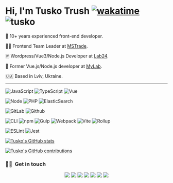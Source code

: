 # Hi, I'm Tusko Trush [![wakatime](https://wakatime.com/badge/user/36bf7ce8-0e11-4e63-bea7-06612a86747f.svg)](https://wakatime.com/@36bf7ce8-0e11-4e63-bea7-06612a86747f) <img src="https://komarev.com/ghpvc/?username=tusko&label=Profile%20views&color=0e75b6&style=flat" alt="tusko" />

🔭 10+ years experienced front-end developer.

🧔🏻 Frontend Team Leader at [MSTrade](https://mstrade.org/).

🇼 Wordpress/Vue3/Node.js Developer at [Lab24](https://lab24.com.ua/).

💚 Former Vue.js/Node.js developer at [MyLab](https://mylab.report).

🇺🇦 Based in Lviv, Ukraine.

---

![JavaScript](https://aleen42.github.io/badges/src/javascript.svg)
![TypeScript](https://aleen42.github.io/badges/src/typescript.svg)
![Vue](https://aleen42.github.io/badges/src/vue.svg)

![Node](https://aleen42.github.io/badges/src/node.svg)
![PHP](https://img.shields.io/badge/php-%23777BB4.svg)
![ElasticSearch](https://badges.aleen42.com/src/elasticsearch.svg)

![GitLab](https://badges.aleen42.com/src/gitlab.svg)
![Github](https://badges.aleen42.com/src/github.svg)

![CLI](https://badges.aleen42.com/src/cli.svg)
![npm](https://badges.aleen42.com/src/npm.svg)
![Gulp](https://badges.aleen42.com/src/gulp.svg)
![Webpack](https://badges.aleen42.com/src/webpack.svg)
![Vite](https://badges.aleen42.com/src/vitejs.svg)
![Rollup](https://badges.aleen42.com/src/rollup.svg)

![ESLint](https://badges.aleen42.com/src/eslint.svg)
![Jest](https://badges.aleen42.com/src/jest_1.svg)

[![Tusko's GitHub stats](https://github-readme-stats.vercel.app/api?username=Tusko)](https://github-readme-stats.vercel.app/api?username=Tusko)

[![Tusko's GitHub contributions](https://github-readme-streak-stats.herokuapp.com/?user=tusko&theme=light)](https://github-readme-streak-stats.herokuapp.com/?user=tusko&theme=light)

### 🤝🏻 &nbsp;Get in touch

<p align="center">
<a href="https://frontend.im"><img src="https://img.shields.io/badge/-frontend.im-3423A6?style=flat&logo=Google-Chrome&logoColor=white"/></a>
<a href="https://linkedin.com/in/tuskotrush"><img src="https://img.shields.io/badge/-Tusko%20Trush-0077B5?style=flat&logo=Linkedin&logoColor=white"/></a>
<a href="mailto:tusko@trush.email"><img src="https://img.shields.io/badge/-tusko@trush.email-D14836?style=flat&logo=Mail&logoColor=white"/></a>
<a href="https://instagram.com/tuskotrush"><img src="https://img.shields.io/badge/-@tuskotrush-e1306c?style=flat&logo=Instagram&logoColor=white"/></a>
<a href="https://facebook.com/tuskotrush"><img src="https://img.shields.io/badge/-@tuskotrush-1877F2?style=flat&logo=Facebook&logoColor=white"/></a>
<a href="https://twitter.com/tuskotrush"><img src="https://img.shields.io/twitter/follow/tuskotrush?label=%40tuskotrush&style=social"/></a>
<a href="https://t.me/tuskotrush"><img src="https://img.shields.io/badge/-@tuskotrush-0088cc?style=flat&logo=Telegram&logoColor=white"/></a>
</p>
